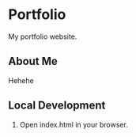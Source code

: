 # Portfolio

My portfolio website.

## About Me

Hehehe

## Local Development

1. Open index.html in your browser.